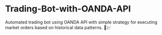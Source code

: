 # Trading-Bot-with-OANDA-API
Automated trading bot using OANDA API with simple strategy for executing market orders based on historical data patterns. 🤖💹
